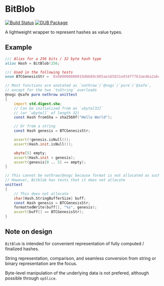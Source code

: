 # BitBlob

[![Build Status](https://travis-ci.com/geod24/bitblob.svg?branch=v1.x.x)](https://travis-ci.com/geod24/bitblob)
[![DUB Package](https://img.shields.io/dub/v/bitblob.svg)](https://code.dlang.org/packages/bitblob)

A lightweight wrapper to represent hashes as value types.

## Example

```D
/// Alias for a 256 bits / 32 byte hash type
alias Hash = BitBlob!256;

/// Used in the following tests
enum BTCGenesisStr = `0x000000000019d6689c085ae165831e934ff763ae46a2a6c172b3f1b60a8ce26f`;

// Most functions are anotated as `nothrow`/`@nogc`/`pure`/`@safe`,
// except for the two `toString` overloads
@nogc @safe pure nothrow unittest
{
    import std.digest.sha;
    // Can be initialized from an `ubyte[32]`
    // (or `ubyte[]` of length 32)
    const Hash fromSha = sha256Of("Hello World");

    // Or from a string
    const Hash genesis = BTCGenesisStr;

    assert(!genesis.isNull());
    assert(Hash.init.isNull());

    ubyte[5] empty;
    assert(Hash.init < genesis);
    assert(genesis[0 .. 5] == empty);
}

// This cannot be nothrow/@nogc because format is not allocated as such
// However, Bitblob has tests that it does not allocate
unittest
{
    // This does not allocate
    char[Hash.StringBufferSize] buff;
    const Hash genesis = BTCGenesisStr;
    formattedWrite(buff[], "%s", genesis);
    assert(buff[] == BTCGenesisStr);
}
```

## Note on design

`BitBlob` is intended  for convenient representation
of fully computed / finalized hashes.

String representation, comparison, and seamless conversion
from string or binary representation are the focus.

Byte-level manipulation of the underlying data is not
prefered, although possible through `opSlice`.
